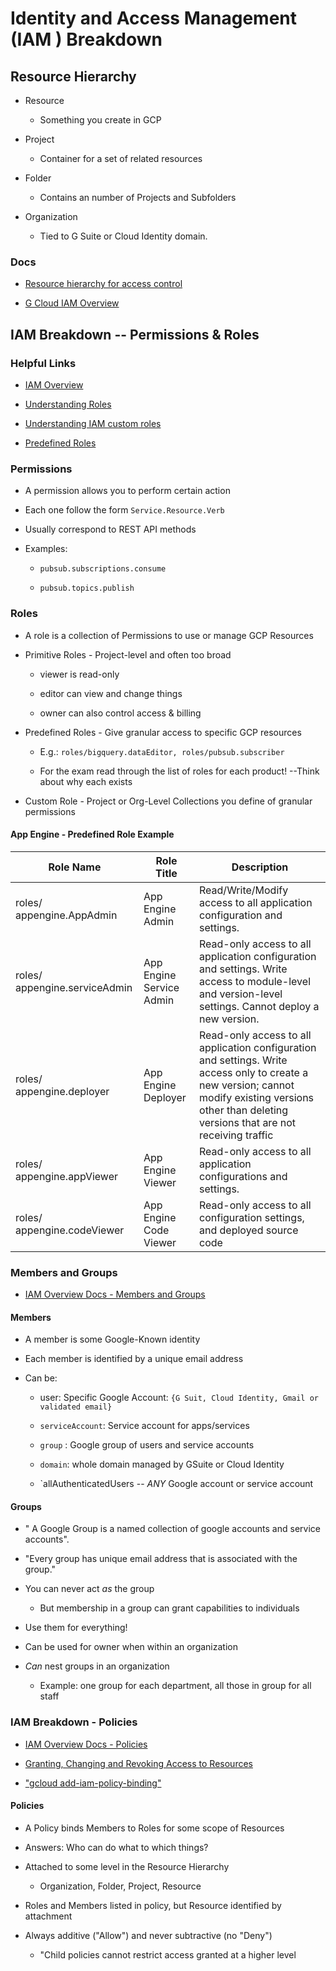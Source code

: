 # Identity and Access Management (IAM ) Breakdown


## Resource Hierarchy

* Resource 

    * Something you create in GCP

* Project

    * Container for a set of related resources

* Folder

    * Contains an number of Projects and Subfolders


* Organization

    * Tied to G Suite or Cloud Identity domain.

### Docs

* [Resource hierarchy for access control](https://cloud.google.com/iam/docs/resource-hierarchy-access-control)

* [G Cloud IAM Overview](https://cloud.google.com/iam/docs/resource-hierarchy-access-control)



## IAM Breakdown -- Permissions & Roles

### Helpful Links

* [IAM Overview](https://cloud.google.com/iam/docs/overview)

* [Understanding Roles](https://cloud.google.com/iam/docs/understanding-roles)

* [Understanding IAM custom roles](https://cloud.google.com/iam/docs/understanding-custom-roles)

* [Predefined Roles](https://cloud.google.com/iam/docs/understanding-roles#predefined_roles)

### Permissions 

* A permission allows you to perform  certain action

* Each one follow the form `Service.Resource.Verb`

* Usually correspond to REST API methods

* Examples:

    * `pubsub.subscriptions.consume`

    * `pubsub.topics.publish`


### Roles

* A role is a collection of Permissions to use or manage GCP Resources

* Primitive Roles - Project-level and often too broad

    * viewer is read-only

    * editor can view and change things

    * owner can also control access & billing

* Predefined Roles -  Give granular access to specific GCP resources

    * E.g.: `roles/bigquery.dataEditor, roles/pubsub.subscriber`

    * For the exam read through the list of roles for each product!  --Think about why each exists

* Custom Role - Project or Org-Level Collections you define of granular permissions

#### App Engine - Predefined Role Example


| Role Name | Role Title | Description |
| ---- | ----- | ---- |
| roles/ appengine.AppAdmin | App  Engine Admin | Read/Write/Modify access to all application configuration and settings. |
| roles/ appengine.serviceAdmin | App Engine Service Admin | Read-only access to all application configuration and settings.  Write access to module-level and version-level settings. Cannot deploy a new version. |
| roles/ appengine.deployer | App Engine Deployer | Read-only access to all application configuration and settings.  Write access only to create a new version; cannot modify existing versions other than deleting versions that are not receiving traffic|
| roles/ appengine.appViewer | App Engine Viewer | Read-only access to all application configurations and settings. |
| roles/ appengine.codeViewer | App Engine Code Viewer | Read-only access to all configuration settings, and deployed source code |


### Members and Groups

* [IAM Overview Docs - Members and Groups](https://cloud.google.com/iam/docs/overview)

#### Members

* A member is some Google-Known identity

* Each member is identified by a unique email address

* Can be:

    * user: Specific Google Account:  `{G Suit, Cloud Identity, Gmail or validated email}`

    * `serviceAccount`: Service account for apps/services

    * `group` : Google group of users and service accounts

    * `domain`: whole domain managed by GSuite or Cloud Identity

    * `allAuthenticatedUsers --  *ANY* Google account or service account 


#### Groups

* " A Google Group is a named collection of google accounts and service accounts".

* "Every group has unique email address that is associated with the group."

* You can never act *as* the group

    * But membership in a group can grant capabilities to individuals 

* Use them for everything!

* Can be used for owner when within an organization

* *Can* nest groups in an organization

    * Example: one group for each department, all those in group for all staff


### IAM Breakdown - Policies

* [IAM Overview Docs - Policies](https://cloud.google.com/iam/docs/overview)

* [Granting, Changing and Revoking Access to Resources](https://cloud.google.com/iam/docs/granting-changing-revoking-access)

* ["gcloud add-iam-policy-binding"](https://www.google.com/search?q=gcloud+add-iam-policy-binding+site%3Acloud.google.com)


#### Policies

* A Policy binds Members to Roles for some scope of Resources

* Answers: Who can do what to which things?

* Attached to some level in the Resource Hierarchy

    * Organization, Folder, Project, Resource

* Roles and Members listed in policy, but Resource identified by attachment

* Always additive ("Allow") and never subtractive (no "Deny")

    * "Child policies cannot restrict access granted at a higher level
